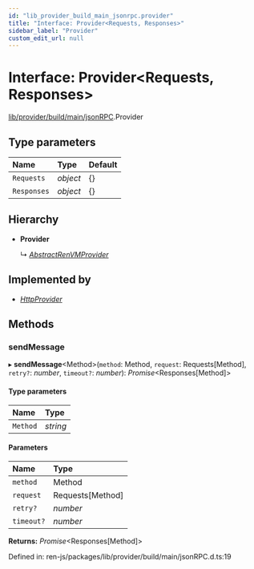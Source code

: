 ```yaml
---
id: "lib_provider_build_main_jsonrpc.provider"
title: "Interface: Provider<Requests, Responses>"
sidebar_label: "Provider"
custom_edit_url: null
---
```


# Interface: Provider<Requests, Responses\>

[lib/provider/build/main/jsonRPC](../modules/lib_provider_build_main_jsonrpc.md).Provider

## Type parameters

| Name | Type | Default |
| :------ | :------ | :------ |
| `Requests` | *object* | {} |
| `Responses` | *object* | {} |

## Hierarchy

- **Provider**

  ↳ [*AbstractRenVMProvider*](lib_rpc_build_main_abstract.abstractrenvmprovider.md)

## Implemented by

- [*HttpProvider*](../classes/lib_provider_build_main_httpprovider.httpprovider.md)

## Methods

### sendMessage

▸ **sendMessage**<Method\>(`method`: Method, `request`: Requests[Method], `retry?`: *number*, `timeout?`: *number*): *Promise*<Responses[Method]\>

#### Type parameters

| Name | Type |
| :------ | :------ |
| `Method` | *string* |

#### Parameters

| Name | Type |
| :------ | :------ |
| `method` | Method |
| `request` | Requests[Method] |
| `retry?` | *number* |
| `timeout?` | *number* |

**Returns:** *Promise*<Responses[Method]\>

Defined in: ren-js/packages/lib/provider/build/main/jsonRPC.d.ts:19
